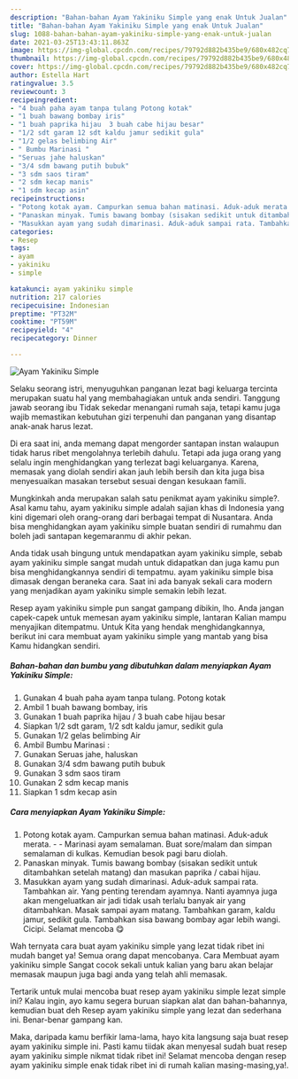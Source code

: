 ```yaml
---
description: "Bahan-bahan Ayam Yakiniku Simple yang enak Untuk Jualan"
title: "Bahan-bahan Ayam Yakiniku Simple yang enak Untuk Jualan"
slug: 1088-bahan-bahan-ayam-yakiniku-simple-yang-enak-untuk-jualan
date: 2021-03-25T13:43:11.863Z
image: https://img-global.cpcdn.com/recipes/79792d882b435be9/680x482cq70/ayam-yakiniku-simple-foto-resep-utama.jpg
thumbnail: https://img-global.cpcdn.com/recipes/79792d882b435be9/680x482cq70/ayam-yakiniku-simple-foto-resep-utama.jpg
cover: https://img-global.cpcdn.com/recipes/79792d882b435be9/680x482cq70/ayam-yakiniku-simple-foto-resep-utama.jpg
author: Estella Hart
ratingvalue: 3.5
reviewcount: 3
recipeingredient:
- "4 buah paha ayam tanpa tulang Potong kotak"
- "1 buah bawang bombay iris"
- "1 buah paprika hijau  3 buah cabe hijau besar"
- "1/2 sdt garam 12 sdt kaldu jamur sedikit gula"
- "1/2 gelas belimbing Air"
- " Bumbu Marinasi "
- "Seruas jahe haluskan"
- "3/4 sdm bawang putih bubuk"
- "3 sdm saos tiram"
- "2 sdm kecap manis"
- "1 sdm kecap asin"
recipeinstructions:
- "Potong kotak ayam. Campurkan semua bahan matinasi. Aduk-aduk merata.  Marinasi ayam semalaman. Buat sore/malam dan simpan semalaman di kulkas. Kemudian besok pagi baru diolah."
- "Panaskan minyak. Tumis bawang bombay (sisakan sedikit untuk ditambahkan setelah matang) dan masukan paprika / cabai hijau."
- "Masukkan ayam yang sudah dimarinasi. Aduk-aduk sampai rata. Tambahkan air. Yang penting terendam ayamnya. Nanti ayamnya juga akan mengeluatkan air jadi tidak usah terlalu banyak air yang ditambahkan. Masak sampai ayam matang. Tambahkan garam, kaldu jamur, sedikit gula. Tambahkan sisa bawang bombay agar lebih wangi. Cicipi. Selamat mencoba 😋"
categories:
- Resep
tags:
- ayam
- yakiniku
- simple

katakunci: ayam yakiniku simple 
nutrition: 217 calories
recipecuisine: Indonesian
preptime: "PT32M"
cooktime: "PT59M"
recipeyield: "4"
recipecategory: Dinner

---
```



![Ayam Yakiniku Simple](https://img-global.cpcdn.com/recipes/79792d882b435be9/680x482cq70/ayam-yakiniku-simple-foto-resep-utama.jpg)

Selaku seorang istri, menyuguhkan panganan lezat bagi keluarga tercinta merupakan suatu hal yang membahagiakan untuk anda sendiri. Tanggung jawab seorang ibu Tidak sekedar menangani rumah saja, tetapi kamu juga wajib memastikan kebutuhan gizi terpenuhi dan panganan yang disantap anak-anak harus lezat.

Di era  saat ini, anda memang dapat mengorder santapan instan walaupun tidak harus ribet mengolahnya terlebih dahulu. Tetapi ada juga orang yang selalu ingin menghidangkan yang terlezat bagi keluarganya. Karena, memasak yang diolah sendiri akan jauh lebih bersih dan kita juga bisa menyesuaikan masakan tersebut sesuai dengan kesukaan famili. 



Mungkinkah anda merupakan salah satu penikmat ayam yakiniku simple?. Asal kamu tahu, ayam yakiniku simple adalah sajian khas di Indonesia yang kini digemari oleh orang-orang dari berbagai tempat di Nusantara. Anda bisa menghidangkan ayam yakiniku simple buatan sendiri di rumahmu dan boleh jadi santapan kegemaranmu di akhir pekan.

Anda tidak usah bingung untuk mendapatkan ayam yakiniku simple, sebab ayam yakiniku simple sangat mudah untuk didapatkan dan juga kamu pun bisa menghidangkannya sendiri di tempatmu. ayam yakiniku simple bisa dimasak dengan beraneka cara. Saat ini ada banyak sekali cara modern yang menjadikan ayam yakiniku simple semakin lebih lezat.

Resep ayam yakiniku simple pun sangat gampang dibikin, lho. Anda jangan capek-capek untuk memesan ayam yakiniku simple, lantaran Kalian mampu menyajikan ditempatmu. Untuk Kita yang hendak menghidangkannya, berikut ini cara membuat ayam yakiniku simple yang mantab yang bisa Kamu hidangkan sendiri.

<!--inarticleads1-->

##### Bahan-bahan dan bumbu yang dibutuhkan dalam menyiapkan Ayam Yakiniku Simple:

1. Gunakan 4 buah paha ayam tanpa tulang. Potong kotak
1. Ambil 1 buah bawang bombay, iris
1. Gunakan 1 buah paprika hijau / 3 buah cabe hijau besar
1. Siapkan 1/2 sdt garam, 1/2 sdt kaldu jamur, sedikit gula
1. Gunakan 1/2 gelas belimbing Air
1. Ambil  Bumbu Marinasi :
1. Gunakan Seruas jahe, haluskan
1. Gunakan 3/4 sdm bawang putih bubuk
1. Gunakan 3 sdm saos tiram
1. Gunakan 2 sdm kecap manis
1. Siapkan 1 sdm kecap asin




<!--inarticleads2-->

##### Cara menyiapkan Ayam Yakiniku Simple:

1. Potong kotak ayam. Campurkan semua bahan matinasi. Aduk-aduk merata. -  - Marinasi ayam semalaman. Buat sore/malam dan simpan semalaman di kulkas. Kemudian besok pagi baru diolah.
1. Panaskan minyak. Tumis bawang bombay (sisakan sedikit untuk ditambahkan setelah matang) dan masukan paprika / cabai hijau.
1. Masukkan ayam yang sudah dimarinasi. Aduk-aduk sampai rata. Tambahkan air. Yang penting terendam ayamnya. Nanti ayamnya juga akan mengeluatkan air jadi tidak usah terlalu banyak air yang ditambahkan. Masak sampai ayam matang. Tambahkan garam, kaldu jamur, sedikit gula. Tambahkan sisa bawang bombay agar lebih wangi. Cicipi. Selamat mencoba 😋




Wah ternyata cara buat ayam yakiniku simple yang lezat tidak ribet ini mudah banget ya! Semua orang dapat mencobanya. Cara Membuat ayam yakiniku simple Sangat cocok sekali untuk kalian yang baru akan belajar memasak maupun juga bagi anda yang telah ahli memasak.

Tertarik untuk mulai mencoba buat resep ayam yakiniku simple lezat simple ini? Kalau ingin, ayo kamu segera buruan siapkan alat dan bahan-bahannya, kemudian buat deh Resep ayam yakiniku simple yang lezat dan sederhana ini. Benar-benar gampang kan. 

Maka, daripada kamu berfikir lama-lama, hayo kita langsung saja buat resep ayam yakiniku simple ini. Pasti kamu tiidak akan menyesal sudah buat resep ayam yakiniku simple nikmat tidak ribet ini! Selamat mencoba dengan resep ayam yakiniku simple enak tidak ribet ini di rumah kalian masing-masing,ya!.

